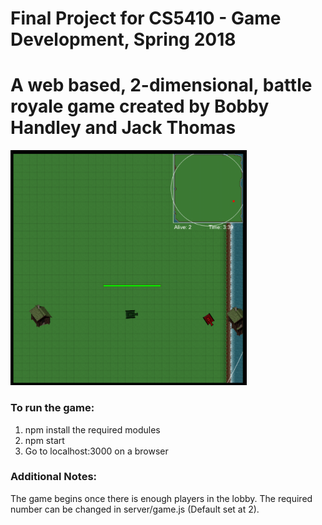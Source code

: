 # Final Project for CS5410 - Game Development, Spring 2018 

# A web based, 2-dimensional, battle royale game created by Bobby Handley and Jack Thomas

<img src="ScreenShot.png" alt="Game play" width="75%" height="auto"/>

### To run the game:
1. npm install the required modules
2. npm start
3. Go to localhost:3000 on a browser

### Additional Notes:
The game begins once there is enough players in the lobby. 
The required number can be changed in server/game.js (Default set at 2).
